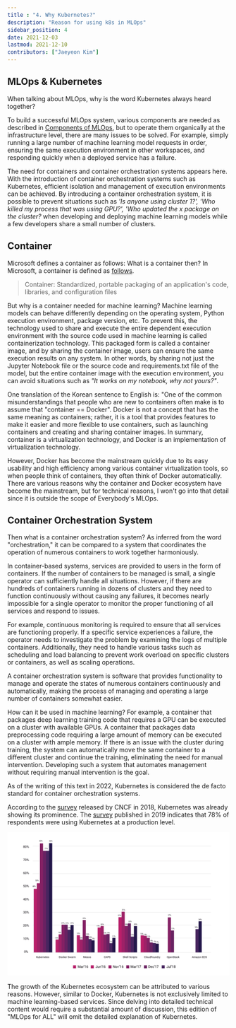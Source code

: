 ```yaml
---
title : "4. Why Kubernetes?"
description: "Reason for using k8s in MLOps"
sidebar_position: 4
date: 2021-12-03
lastmod: 2021-12-10
contributors: ["Jaeyeon Kim"]
---
```


## MLOps & Kubernetes

When talking about MLOps, why is the word Kubernetes always heard together?

To build a successful MLOps system, various components are needed as described in [Components of MLOps](../introduction/component.md), but to operate them organically at the infrastructure level, there are many issues to be solved. For example, simply running a large number of machine learning model requests in order, ensuring the same execution environment in other workspaces, and responding quickly when a deployed service has a failure.

The need for containers and container orchestration systems appears here. With the introduction of container orchestration systems such as Kubernetes, efficient isolation and management of execution environments can be achieved. By introducing a container orchestration system, it is possible to prevent situations such as *'Is anyone using cluster 1?', 'Who killed my process that was using GPU?', 'Who updated the x package on the cluster?* when developing and deploying machine learning models while a few developers share a small number of clusters.

## Container

Microsoft defines a container as follows: What is a container then? In Microsoft, a container is defined as [follows](https://azure.microsoft.com/en-us/overview/what-is-a-container/).

> Container: Standardized, portable packaging of an application's code, libraries, and configuration files

But why is a container needed for machine learning? Machine learning models can behave differently depending on the operating system, Python execution environment, package version, etc. To prevent this, the technology used to share and execute the entire dependent execution environment with the source code used in machine learning is called containerization technology. This packaged form is called a container image, and by sharing the container image, users can ensure the same execution results on any system. In other words, by sharing not just the Jupyter Notebook file or the source code and requirements.txt file of the model, but the entire container image with the execution environment, you can avoid situations such as *"It works on my notebook, why not yours?"*.

One translation of the Korean sentence to English is: "One of the common misunderstandings that people who are new to containers often make is to assume that "container == Docker". Docker is not a concept that has the same meaning as containers; rather, it is a tool that provides features to make it easier and more flexible to use containers, such as launching containers and creating and sharing container images. In summary, container is a virtualization technology, and Docker is an implementation of virtualization technology.

However, Docker has become the mainstream quickly due to its easy usability and high efficiency among various container virtualization tools, so when people think of containers, they often think of Docker automatically. There are various reasons why the container and Docker ecosystem have become the mainstream, but for technical reasons, I won't go into that detail since it is outside the scope of Everybody's MLOps.

## Container Orchestration System

Then what is a container orchestration system? As inferred from the word "orchestration," it can be compared to a system that coordinates the operation of numerous containers to work together harmoniously.

In container-based systems, services are provided to users in the form of containers. If the number of containers to be managed is small, a single operator can sufficiently handle all situations. However, if there are hundreds of containers running in dozens of clusters and they need to function continuously without causing any failures, it becomes nearly impossible for a single operator to monitor the proper functioning of all services and respond to issues.

For example, continuous monitoring is required to ensure that all services are functioning properly. If a specific service experiences a failure, the operator needs to investigate the problem by examining the logs of multiple containers. Additionally, they need to handle various tasks such as scheduling and load balancing to prevent work overload on specific clusters or containers, as well as scaling operations.

A container orchestration system is software that provides functionality to manage and operate the states of numerous containers continuously and automatically, making the process of managing and operating a large number of containers somewhat easier.


How can it be used in machine learning? For example, a container that packages deep learning training code that requires a GPU can be executed on a cluster with available GPUs. A container that packages data preprocessing code requiring a large amount of memory can be executed on a cluster with ample memory. If there is an issue with the cluster during training, the system can automatically move the same container to a different cluster and continue the training, eliminating the need for manual intervention. Developing such a system that automates management without requiring manual intervention is the goal.

As of the writing of this text in 2022, Kubernetes is considered the de facto standard for container orchestration systems.

According to the [survey](https://www.cncf.io/blog/2018/08/29/cncf-survey-use-of-cloud-native-technologies-in-production-has-grown-over-200-percent/) released by CNCF in 2018, Kubernetes was already showing its prominence. The [survey](https://www.cncf.io/wp-content/uploads/2020/08/CNCF_Survey_Report.pdf) published in 2019 indicates that 78% of respondents were using Kubernetes at a production level.

![k8s-graph](./img/k8s-graph.png)

The growth of the Kubernetes ecosystem can be attributed to various reasons. However, similar to Docker, Kubernetes is not exclusively limited to machine learning-based services. Since delving into detailed technical content would require a substantial amount of discussion, this edition of "MLOps for ALL" will omit the detailed explanation of Kubernetes.
